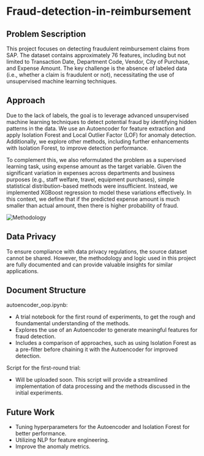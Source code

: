 # Fraud-detection-in-reimbursement

## Problem Sescription
This project focuses on detecting fraudulent reimbursement claims from SAP. The dataset contains approximately 76 features, including but not limited to Transaction Date, Department Code, Vendor, City of Purchase, and Expense Amount. The key challenge is the absence of labeled data (i.e., whether a claim is fraudulent or not), necessitating the use of unsupervised machine learning techniques. 

## Approach
Due to the lack of labels, the goal is to leverage advanced unsupervised machine learning techniques to detect potential fraud by identifying hidden patterns in the data. We use an Autoencoder for feature extraction and apply Isolation Forest and Local Outlier Factor (LOF) for anomaly detection. Additionally, we explore other methods, including further enhancements with Isolation Forest, to improve detection performance.

To complement this, we also reformulated the problem as a supervised learning task, using expense amount as the target variable. Given the significant variation in expenses across departments and business purposes (e.g., staff welfare, travel, equipment purchases), simple statistical distribution-based methods were insufficient. Instead, we implemented XGBoost regression to model these variations effectively. In this context, we define that if the predicted expense amount is much smaller than actual amount, then there is higher probability of fraud.

![Methodology](https://github.com/user-attachments/assets/a3edc291-70bc-4f0f-9ac0-7d6379e2e5d8)


## Data Privacy
To ensure compliance with data privacy regulations, the source dataset cannot be shared. However, the methodology and logic used in this project are fully documented and can provide valuable insights for similar applications.

## Document Structure
autoencoder_oop.ipynb:
- A trial notebook for the first round of experiments, to get the rough and foundamental understanding of the methods.
- Explores the use of an Autoencoder to generate meaningful features for fraud detection.
- Includes a comparison of approaches, such as using Isolation Forest as a pre-filter before chaining it with the Autoencoder for improved detection.

Script for the first-round trial:
- Will be uploaded soon. This script will provide a streamlined implementation of data processing and the methods discussed in the initial experiments.

 ## Future Work
 - Tuning hyperparameters for the Autoencoder and Isolation Forest for better performance.
 - Utilizing NLP for feature engineering.
 - Improve the anomaly metrics.

